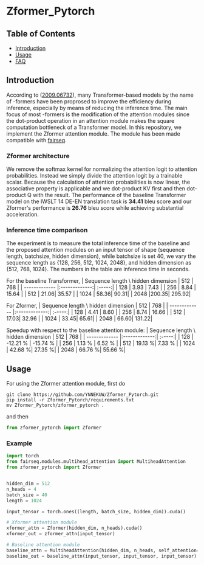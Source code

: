 # Zformer_Pytorch

## Table of Contents
- [Introduction](#Introduction)
- [Usage](#Usage)
- [FAQ](#FAQ)

## Introduction
According to ([2009.06732](https://arxiv.org/abs/2009.06732)), many Transformer-based models by the name of -formers have been proprosed to improve the efficiency during inference, especially by means of reducing the inference time. The main focus of most -formers is the modification of the attention modules since the dot-product operation in an attention module makes the square computation bottleneck of a Transformer model. In this repository, we implement the Zformer attention module. The module has been made compatible with [fairseq](https://github.com/pytorch/fairseq).
### Zformer architecture
We remove the softmax kernel for normalizing the attention logit to attention probabilities. Instead we simply divide the attention logit by a trainable scalar. Because the calculation of attention probabilities is now linear, the associative property is applicable and we dot-product KV first and then dot-product Q with the result.
The performance of the baseline Transformer model on the IWSLT 14 DE-EN translation task is **34.41** bleu score and our Zformer's performance is **26.76** bleu score while achieving substantial acceleration.
### Inference time comparison
The experiment is to measure the total inference time of the baseline and the proposed attention modules on an input tensor of shape (sequence length, batchsize, hidden dimension), while batchsize is set 40, we vary the sequence length as {128, 256, 512, 1024, 2048}, and hidden dimension as {512, 768, 1024}. The numbers in the table are inference time in seconds.

For the baseline Transformer,
| Sequence length \\ hidden dimension | 512 | 768  |
| ------------- |:-------------:| :-----:|
| 128        | 3.93 | 7.43 | 
| 256        | 8.84 | 15.64 |
| 512        | 21.06| 35.57 |
| 1024       | 58.36| 90.31|
| 2048       |200.35| 295.92|

For Zformer, 
| Sequence length \\ hidden dimension | 512 | 768  |
| ------------- |:-------------:| :-----:|
| 128        | 4.41 | 8.60 |
| 256        | 8.74 | 16.66 |
| 512        | 17.03| 32.96 |
| 1024       | 33.45| 65.61|
| 2048       | 66.60| 131.22|

Speedup with respect to the baseline attention module:
| Sequence length \\ hidden dimension | 512 | 768  |
| ------------- |:-------------:| :-----:|
| 128        | -12.21 % | -15.74 % |
| 256        | 1.13 % | 6.52 % |
| 512        | 19.13 %| 7.33 % |
| 1024       | 42.68 %| 27.35 %|
| 2048       | 66.76 %| 55.66 %|

<!-- 
For the baseline Transformer,
| Sequence length \\ hidden dimension | 512 | 768  |1024 |
| ------------- |:-------------:| :-----:|:-----:|
| 128        | 3.93 | 7.43 | 11.39 |
| 256        | 8.84 | 15.64 | 23.98 |
| 512        | 21.06| 35.57 | 52.27 |
| 1024       | 58.36| 90.31| 124.59|
| 2048       |200.35| 295.92| 387.32|

For Zformer, 
| Sequence length \\ hidden dimension | 512 | 768  |1024 |
| ------------- |:-------------:| :-----:|:-----:|
| 128        | 4.41 | 8.60 | 13.09 |
| 256        | 8.74 | 16.66 | 25.89 |
| 512        | 17.03| 32.96 | 50.62 |
| 1024       | 33.45| 65.61| 101.01|
| 2048       | 66.60| 131.22| 203.67|
-->
## Usage
For using the Zformer attention module, first do
```
git clone https://github.com/YNNEKUW/Zformer_Pytorch.git
pip install -r Zformer_Pytorch/requirements.txt
mv Zformer_Pytorch/zformer_pytorch .
```
and then
```python
from zformer_pytorch import Zformer
```
### Example
```python
import torch
from fairseq.modules.multihead_attention import MultiheadAttention
from zformer_pytorch import Zformer


hidden_dim = 512
n_heads = 4
batch_size = 40
length = 1024

input_tensor = torch.ones((length, batch_size, hidden_dim)).cuda()

# Xformer attention module
xformer_attn = Zformer(hidden_dim, n_heads).cuda()
xformer_out = zformer_attn(input_tensor)

# Baseline attention module
baseline_attn = MultiheadAttention(hidden_dim, n_heads, self_attention=True).cuda()
baseline_out = baseline_attn(input_tensor, input_tensor, input_tensor)
```
